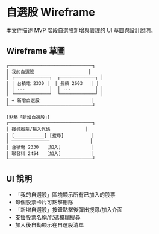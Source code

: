 # 自選股 Wireframe

本文件描述 MVP 階段自選股新增與管理的 UI 草圖與設計說明。

## Wireframe 草圖

```
┌───────────────────────────────┐
│ 我的自選股                    │
│ ┌─────────────┐  ┌─────────────┐ │
│ │ 台積電 2330 │  │ 長榮 2603   │ │
│ │ ...         │  │ ...         │ │
│ └─────────────┘  └─────────────┘ │
│ + 新增自選股                   │
└───────────────────────────────┘

[點擊「新增自選股」]
┌───────────────────────────────┐
│ 搜尋股票/輸入代碼             │
│ [___________] [搜尋]          │
│ ──────────────               │
│ 台積電 2330   [加入]           │
│ 聯發科 2454   [加入]           │
└───────────────────────────────┘
```

## UI 說明
- 「我的自選股」區塊顯示所有已加入的股票
- 每個股票卡片可點擊刪除
- 「新增自選股」按鈕點擊後彈出搜尋/加入介面
- 支援股票名稱/代碼模糊搜尋
- 加入後自動顯示在自選股清單 